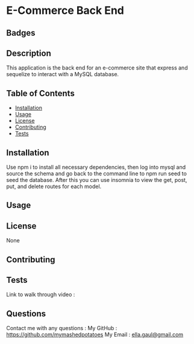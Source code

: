 # E-Commerce Back End


  ## Badges
  

  ## Description
  This application is the back end for an e-commerce site that express and sequelize to interact with a MySQL database. 

  ## Table of Contents
  - [Installation](#install)
  - [Usage](#usage)
  - [License](#license)
  - [Contributing](#contribute)
  - [Tests](#tests)

  <a name="install"></a>
  ## Installation
  Use npm i to install all necessary dependencies, then log into mysql and source the schema and go back to the command line to npm run seed to seed the database. After this you can use insomnia to view the get, post, put, and delete routes for each model.

  <a name="usage"></a>
  ## Usage
  

  <a name="license"></a>
  ## License
  None

  

  
  

  <a name="contribute"></a>
  ## Contributing
  

  <a name="tests"></a>
  ## Tests
  Link to walk through video : 

  ## Questions
  Contact me with any questions :
  My GitHub : <a>https://github.com/mymashedpotatoes</a>
  My Email : ella.gaul@gmail.com

